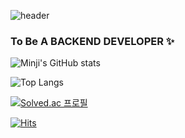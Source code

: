 ![header](https://capsule-render.vercel.app/api?type=waving&color=23527D&height=200&section=header&text=WECOME%20!-nl-&fontColor=FFFFFF&fontsize=130&animation=twinkling&desc=This%20Is%20MINJI's%20Github%20Page&descAlign=80)
### To Be A BACKEND DEVELOPER ✨
<!--
**mandoo15/mandoo15** is a ✨ _special_ ✨ repository because its `README.md` (this file) appears on your GitHub profile.

Here are some ideas to get you started:

- 🔭 I’m currently working on ...
- 🌱 I’m currently learning ...
- 👯 I’m looking to collaborate on ...
- 🤔 I’m looking for help with ...
- 💬 Ask me about ...
- 📫 How to reach me: ...
- 😄 Pronouns: ...
- ⚡ Fun fact: ...
-->

![Minji's GitHub stats](https://github-readme-stats.vercel.app/api?username=mandoo15&show_icons=true&theme=graywhite)

![Top Langs](https://github-readme-stats.vercel.app/api/top-langs/?username=mandoo15&layout=swift&theme=graywhite)

[![Solved.ac
프로필](http://mazassumnida.wtf/api/generate_badge?boj=mandoo15)](https://solved.ac/mandoo15)





[![Hits](https://hits.seeyoufarm.com/api/count/incr/badge.svg?url=https%3A%2F%2Fgithub.com%2Fmandoo15%2Fhit-counter&count_bg=%23527DCE&title_bg=%23C3DDFF&icon=github.svg&icon_color=%23FFFFFF&title=VISIT+%5B+today+%2F+total+%5D&edge_flat=false)](https://hits.seeyoufarm.com)
